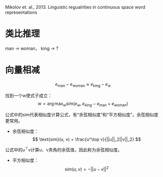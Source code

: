 Mikolov et. al., 2013. Linguistic regualrities in continuous space word representations

# 类比推理

man -> woman， king -> ?  

# 向量相减

$$
e_{\text{man}} - e_{\text{woman}} \approx e_{\text{king}} - e_{w}
$$

找到一个w使式子成立：  
$$
w = \arg\max_w \text{sim}(e_{w}, e_{\text{king}} - e_{\text{man}} + e_{\text{woman}})
$$

公式中的sim代表相似度计算公式，有“余弦相似度”和“平方相似度”。余弦相似度更常用。    
- 余弦相似度：  
$$
\text{sim}(u, v) = \frac{u^\top v}{||u||_2||v||_2}
$$

公式中的$u^\top v$计算u、v夹角的余弦值，因此称为余弦相似度。  
- 平方相似度：  
$$
\text{sim}(u, v) = - ||u-v||^2
$$
